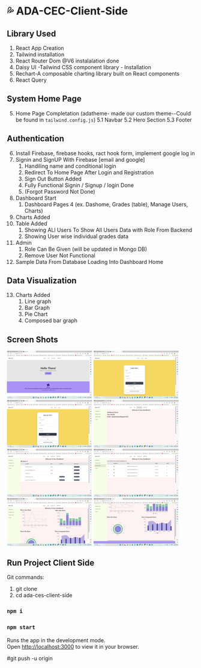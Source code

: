 # 💦 ADA-CEC-Client-Side

## Library Used

1. React App Creation
2. Tailwind installation
3. React Router Dom @V6 instalalation done
4. Daisy UI -Tailwind CSS component library - Installation
5. Rechart-A composable charting library built on React components
6. React Query
## System Home Page

5. Home Page Completation (adatheme- made our custom theme--Could be found in `tailwind.config.js`)
    5.1 Navbar
    5.2 Hero Section
    5.3 Footer

## Authentication

6. Install Firebase, firebase hooks, ract hook form, implement google log in
7. Signin and SignUP With Firebase [email and google]
    1. Handiling name and conditional login
    2. Redirect To Home Page After Login and Registration
    3. Sign Out Button Added
    4. Fully Functional Signin / Signup / login Done
    5. (Forgot Password Not Done)
8. Dashboard Start
    1. Dashboard Pages 4 (ex. Dashome, Grades (table), Manage Users, Charts)
9. Charts Added
10. Table Added 
    1. Showing ALl Users To Show All Users Data with Role From Backend
    2. Showing User wise individual grades data
11. Admin 
    1. Role Can Be Given (will be updated in Mongo DB)
    2. Remove User Not Functional
12. Sample Data From Database Loading Into Dashboard Home 

## Data Visualization
13. Charts Added  
    1. Line graph
    2. Bar Graph
    3. Pie Chart
    4. Composed bar graph


## Screen Shots


<img src="./public/Project%20SS/Image%201.png" width="45%"></img> 
<img src="./public/Project%20SS/Image%202.png" width="45%"></img>
<img src="./public/Project%20SS/Image%203.png" width="45%"></img> 
<img src="./public/Project%20SS/Image%204.png" width="45%"></img>
<img src="./public/Project%20SS/Image%205.png" width="45%"></img> 
<img src="./public/Project%20SS/Image%206.png" width="45%"></img> 
<img src="./public/Project%20SS/Image%207.png" width="45%"></img> 
<img src="./public/Project%20SS/Image%208.png" width="45%"></img> 

## Run Project Client Side

Git commands: 
1. git clone <repo link>
2. cd ada-ces-client-side

### `npm i`

### `npm start`

Runs the app in the development mode.\
Open [http://localhost:3000](http://localhost:3000) to view it in your browser.

#git push -u origin <branch>
